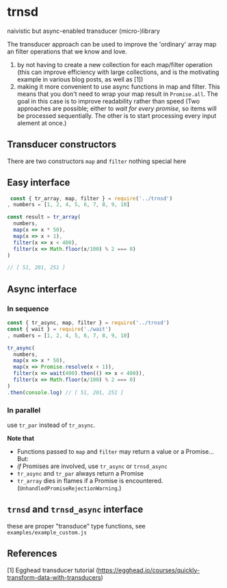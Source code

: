 # trnsd
naivistic but async-enabled transducer (micro-)library

The transducer approach can be used to improve the 'ordinary' array map an filter
operations that we know and love.

 1. by not having to create a new collection for each map/filter operation
    (this can improve efficiency with large collections, and is the motivating 
    example in various blog posts, as well as [1])
 2. making it more convenient to use async functions in map and filter. This means that you
    don't need to wrap your map result in `Promise.all`. The goal in this case is to improve 
    readability rather than speed (Two approaches are possible; either to _wait for every promise_, so 
    items will be processed sequentially. The other is to start processing every
    input alement at once.)
 
## Transducer constructors
 
There are two constructors `map` and `filter` nothing special here

## Easy interface
 
```javascript
 const { tr_array, map, filter } = require('../trnsd')
, numbers = [1, 2, 4, 5, 6, 7, 8, 9, 10]

const result = tr_array(
  numbers,
  map(x => x * 50),
  map(x => x + 1),
  filter(x => x < 400),
  filter(x => Math.floor(x/100) % 2 === 0)
)

// [ 51, 201, 251 ]
```

## Async interface

### In sequence

```javascript
const { tr_async, map, filter } = require('../trnsd')
const { wait } = require('./wait')
, numbers = [1, 2, 4, 5, 6, 7, 8, 9, 10]

tr_async(
  numbers,
  map(x => x * 50),
  map(x => Promise.resolve(x + 1)),
  filter(x => wait(400).then(() => x < 400)),
  filter(x => Math.floor(x/100) % 2 === 0)
)
.then(console.log) // [ 51, 201, 251 ]
```

### In parallel
use `tr_par` instead of `tr_async`.

**Note that**
* Functions passed to `map` and `filter` may return a value or a Promise... But:
* _if_ Promises are involved, use `tr_async` or `trnsd_async`
* `tr_async` and `tr_par` always return a Promise
* `tr_array` dies in flames if a Promise is encountered. (`UnhandledPromiseRejectionWarning`.) 

## `trnsd` and `trnsd_async` interface
these are proper "transduce" type functions, see `examples/example_custom.js`

## References
[1] Egghead transducer tutorial (https://egghead.io/courses/quickly-transform-data-with-transducers)
